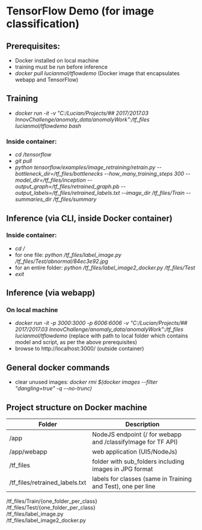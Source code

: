 # TensorFlow Demo (for image classification)

## Prerequisites:
* Docker installed on local machine
* training must be run before inference
* _docker pull lucianmol/tflowdemo_ (Docker image that encapsulates webapp and TensorFlow)

## Training
* _docker run -it -v "C:/Lucian/Projects/## 2017/2017.03 InnovChallenge/anomaly_data/anomalyWork":/tf_files lucianmol/tflowdemo bash_
### Inside container:
* _cd /tensorflow_
* _git pull_
* _python tensorflow/examples/image_retraining/retrain.py --bottleneck_dir=/tf_files/bottlenecks --how_many_training_steps 300 --model_dir=/tf_files/inception --output_graph=/tf_files/retrained_graph.pb --output_labels=/tf_files/retrained_labels.txt --image_dir /tf_files/Train --summaries_dir /tf_files/summary_

## Inference (via CLI, inside Docker container)
### Inside container:
* _cd /_
* for one file: _python /tf_files/label_image.py /tf_files/Test/abnormal/84ec3e92.jpg_
* for an entire folder: _python /tf_files/label_image2_docker.py /tf_files/Test_
* _exit_

## Inference (via webapp)
### On local machine
* _docker run -it -p 3000:3000 -p 6006:6006 -v "C:/Lucian/Projects/## 2017/2017.03 InnovChallenge/anomaly_data/anomalyWork":/tf_files lucianmol/tflowdemo_ (replace with path to local folder which contains model and script, as per the above prerequisites)
* browse to http://localhost:3000/ (outside container)

## General docker commands
* clear unused images: _docker rmi $(docker images --filter "dangling=true" -q --no-trunc)_

## Project structure on Docker machine
Folder | Description
------- | -------
/app | NodeJS endpoint (/ for webapp and /classifyImage for TF API)<br>
/app/webapp | web application (UI5/NodeJs)<br>
/tf_files | folder with sub_folders including images in JPG format<br>
/tf_files/retrained_labels.txt | labels for classes (same in Training and Test), one per line<br>
/tf_files/Train/{one_folder_per_class}<br>
/tf_files/Test/{one_folder_per_class}<br>
/tf_files/label_image.py<br>
/tf_files/label_image2_docker.py<br>

